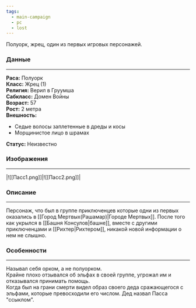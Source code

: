 ```yaml
---
tags:
  - main-campaign
  - pc
  - lost
---
```

Полуорк, жрец, один из первых игровых персонажей.  
### Данные
---
**Раса:** Полуорк  
**Класс:** Жрец (1)  
**Религия:** Верил в Груумша  
**Сабкласс:** Домен Войны  
**Возраст:** 57  
**Рост:** 2 метра  
**Внешность:**  

- Седые волосы заплетенные в дреды и косы  
- Морщинистое лицо в шрамах  

**Статус:** Неизвестно  
### Изображения
---
|![[Пасс1.png]]|![[Пасс2.png]]|

### Описание
---
Персонаж, что был в группе приключенцев которые одни из первых оказались в [[Город Мертвых(Рашамар)|Городе Мертвых]]. После того как укрылся в [[Башня Консулов|башне]], вместе с другими приключенцами и [[Рихтер|Рихтером]], никакой новой информации о нем не слышно.

### Особенности
---
Называл себя орком, а не полуорком.  
Крайне плохо отзывался об эльфах в своей группе, угрожал им и отказывался принимать помощь.  
Когда был на грани смерти видел образ своего деда сражающегося с эльфами, которые превосходили его числом. Дед назвал Пасса "ссыклом".  


